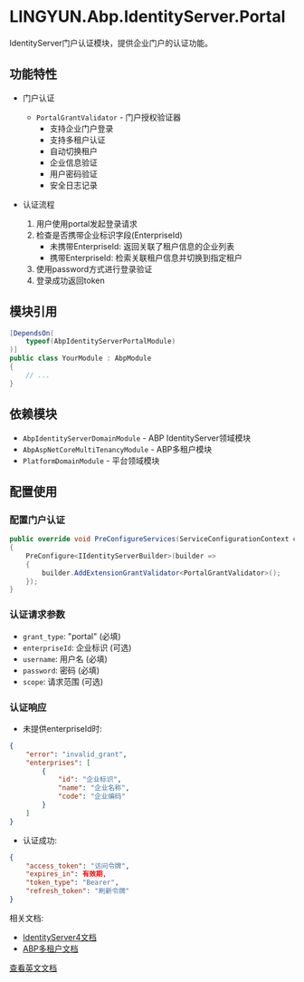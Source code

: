 # LINGYUN.Abp.IdentityServer.Portal

IdentityServer门户认证模块，提供企业门户的认证功能。

## 功能特性

* 门户认证
  * `PortalGrantValidator` - 门户授权验证器
    * 支持企业门户登录
    * 支持多租户认证
    * 自动切换租户
    * 企业信息验证
    * 用户密码验证
    * 安全日志记录

* 认证流程
  1. 用户使用portal发起登录请求
  2. 检查是否携带企业标识字段(EnterpriseId)
     * 未携带EnterpriseId: 返回关联了租户信息的企业列表
     * 携带EnterpriseId: 检索关联租户信息并切换到指定租户
  3. 使用password方式进行登录验证
  4. 登录成功返回token

## 模块引用

```csharp
[DependsOn(
    typeof(AbpIdentityServerPortalModule)
)]
public class YourModule : AbpModule
{
    // ...
}
```

## 依赖模块

* `AbpIdentityServerDomainModule` - ABP IdentityServer领域模块
* `AbpAspNetCoreMultiTenancyModule` - ABP多租户模块
* `PlatformDomainModule` - 平台领域模块

## 配置使用

### 配置门户认证

```csharp
public override void PreConfigureServices(ServiceConfigurationContext context)
{
    PreConfigure<IIdentityServerBuilder>(builder =>
    {
        builder.AddExtensionGrantValidator<PortalGrantValidator>();
    });
}
```

### 认证请求参数

* `grant_type`: "portal" (必填)
* `enterpriseId`: 企业标识 (可选)
* `username`: 用户名 (必填)
* `password`: 密码 (必填)
* `scope`: 请求范围 (可选)

### 认证响应

* 未提供enterpriseId时:
```json
{
    "error": "invalid_grant",
    "enterprises": [
        {
            "id": "企业标识",
            "name": "企业名称",
            "code": "企业编码"
        }
    ]
}
```

* 认证成功:
```json
{
    "access_token": "访问令牌",
    "expires_in": 有效期,
    "token_type": "Bearer",
    "refresh_token": "刷新令牌"
}
```

相关文档:
* [IdentityServer4文档](https://identityserver4.readthedocs.io/)
* [ABP多租户文档](https://docs.abp.io/en/abp/latest/Multi-Tenancy)

[查看英文文档](README.EN.md)
